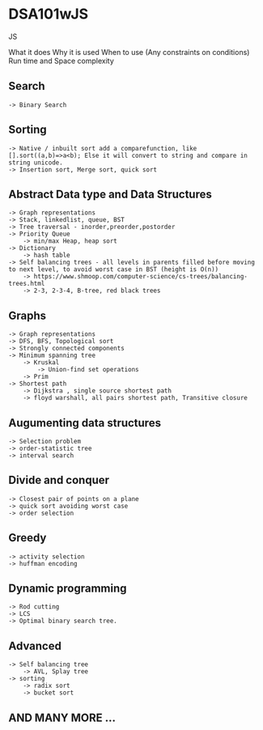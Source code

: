 # DSA101wJS
JS

What it does
Why it is used
When to use (Any constraints on conditions)
Run time and Space complexity

## Search
    -> Binary Search

## Sorting
    -> Native / inbuilt sort add a comparefunction, like [].sort((a,b)=>a<b); Else it will convert to string and compare in string unicode.
    -> Insertion sort, Merge sort, quick sort

## Abstract Data type and Data Structures
    -> Graph representations
    -> Stack, linkedlist, queue, BST
    -> Tree traversal - inorder,preorder,postorder
    -> Priority Queue 
        -> min/max Heap, heap sort
    -> Dictionary 
        -> hash table 
    -> Self balancing trees - all levels in parents filled before moving to next level, to avoid worst case in BST (height is O(n))
        -> https://www.shmoop.com/computer-science/cs-trees/balancing-trees.html
        -> 2-3, 2-3-4, B-tree, red black trees

## Graphs
	-> Graph representations
	-> DFS, BFS, Topological sort
	-> Strongly connected components
	-> Minimum spanning tree
		-> Kruskal
			-> Union-find set operations
		-> Prim
	-> Shortest path
		-> Dijkstra , single source shortest path
		-> floyd warshall, all pairs shortest path, Transitive closure

## Augumenting data structures
	-> Selection problem
	-> order-statistic tree
	-> interval search

## Divide and conquer
	-> Closest pair of points on a plane
	-> quick sort avoiding worst case
	-> order selection

## Greedy 
	-> activity selection
	-> huffman encoding

## Dynamic programming
	-> Rod cutting
	-> LCS
	-> Optimal binary search tree.

## Advanced 
	-> Self balancing tree
		-> AVL, Splay tree
	-> sorting
		-> radix sort
		-> bucket sort
		
## AND MANY MORE ...


